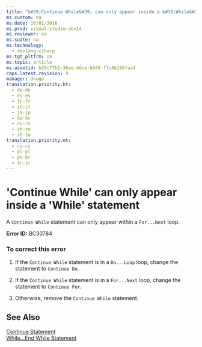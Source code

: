 ```yaml
---
title: "&#39;Continue While&#39; can only appear inside a &#39;While&#39; statement"
ms.custom: na
ms.date: 10/01/2016
ms.prod: visual-studio-dev14
ms.reviewer: na
ms.suite: na
ms.technology: 
  - devlang-csharp
ms.tgt_pltfrm: na
ms.topic: article
ms.assetid: b26c77b2-36ae-4dce-b048-f7c4b196faa4
caps.latest.revision: 9
manager: douge
translation.priority.ht: 
  - de-de
  - es-es
  - fr-fr
  - it-it
  - ja-jp
  - ko-kr
  - ru-ru
  - zh-cn
  - zh-tw
translation.priority.mt: 
  - cs-cz
  - pl-pl
  - pt-br
  - tr-tr
---
```

# &#39;Continue While&#39; can only appear inside a &#39;While&#39; statement
A `Continue While` statement can only appear within a `For...Next` loop.  
  
 **Error ID:** BC30784  
  
### To correct this error  
  
1.  If the `Continue While` statement is in a `Do...Loop` loop, change the statement to `Continue Do`.  
  
2.  If the `Continue While` statement is in a `For...Next` loop, change the statement to `Continue For`.  
  
3.  Otherwise, remove the `Continue While` statement.  
  
## See Also  
 [Continue Statement](../Topic/Continue%20Statement%20\(Visual%20Basic\).md)   
 [While...End While Statement](../Topic/While...End%20While%20Statement%20\(Visual%20Basic\).md)